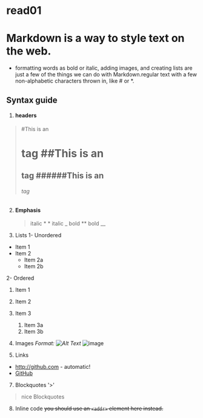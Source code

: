 
# read01

# **Markdown** is a way to style text on the web.
- formatting words as bold or italic, adding images, and creating lists are just a few of the things we can do with Markdown.regular text with a few non-alphabetic characters thrown in, like # or *.

## Syntax guide
1. #### headers

> #This is an <h1> tag
> ##This is an <h2> tag
> ######This is an <h6> tag

2. #### Emphasis

     >  italic *  *
      >  italic  _
      > bold  **
      > bold  __

3. Lists
1- Unordered
* Item 1
* Item 2
  * Item 2a
  * Item 2b

2- Ordered

1. Item 1
1. Item 2
1. Item 3
    1. Item 3a
    1. Item 3b

5. Images
*Format: ![Alt Text](url)*
![image](https://filedn.com/ltOdFv1aqz1YIFhf4gTY8D7/ingus-info/BLOGS/Photography-stocks3/stock-photography-slider.jpg)

6. Links
* http://github.com - automatic!
* [GitHub](http://github.com)


7. Blockquotes
'>'
>  nice Blockquotes

8. Inline code
~~you should use an `<addr>` element here instead.~~



